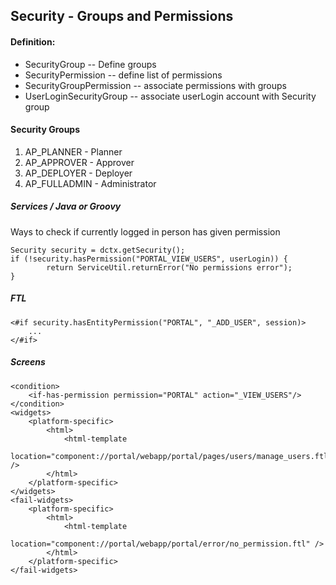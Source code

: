 ## Security - Groups and Permissions

#### Definition:
* SecurityGroup -- Define groups 
* SecurityPermission -- define list of permissions
* SecurityGroupPermission -- associate permissions with groups
* UserLoginSecurityGroup -- associate userLogin account with Security group

#### Security Groups 

1. AP_PLANNER - Planner
2. AP_APPROVER - Approver
3. AP_DEPLOYER - Deployer
4. AP_FULLADMIN - Administrator

##### Services / Java or Groovy

Ways to check if currently logged in person has given permission
~~~
Security security = dctx.getSecurity();
if (!security.hasPermission("PORTAL_VIEW_USERS", userLogin)) {
        return ServiceUtil.returnError("No permissions error");
}
~~~
##### FTL
~~~
<#if security.hasEntityPermission("PORTAL", "_ADD_USER", session)>
    ...
</#if>
~~~

##### Screens
~~~
<condition>
    <if-has-permission permission="PORTAL" action="_VIEW_USERS"/>
</condition>
<widgets>
    <platform-specific>
        <html>
            <html-template
                    location="component://portal/webapp/portal/pages/users/manage_users.ftl" />
        </html>
    </platform-specific>
</widgets>
<fail-widgets>
    <platform-specific>
        <html>
            <html-template
                    location="component://portal/webapp/portal/error/no_permission.ftl" />
        </html>
    </platform-specific>
</fail-widgets>

~~~
